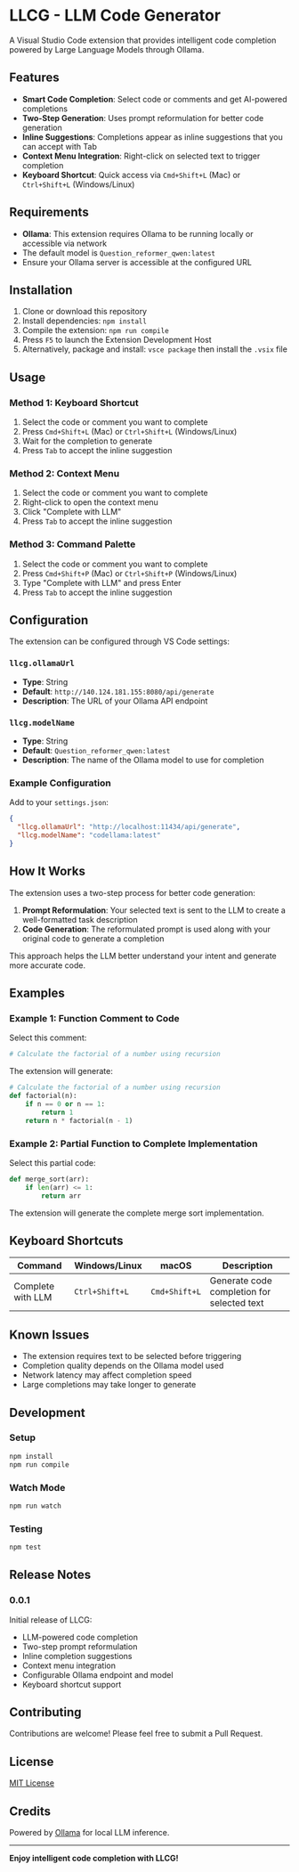# LLCG - LLM Code Generator

A Visual Studio Code extension that provides intelligent code completion powered by Large Language Models through Ollama.

## Features

- **Smart Code Completion**: Select code or comments and get AI-powered completions
- **Two-Step Generation**: Uses prompt reformulation for better code generation
- **Inline Suggestions**: Completions appear as inline suggestions that you can accept with Tab
- **Context Menu Integration**: Right-click on selected text to trigger completion
- **Keyboard Shortcut**: Quick access via `Cmd+Shift+L` (Mac) or `Ctrl+Shift+L` (Windows/Linux)

## Requirements

- **Ollama**: This extension requires Ollama to be running locally or accessible via network
- The default model is `Question_reformer_qwen:latest`
- Ensure your Ollama server is accessible at the configured URL

## Installation

1. Clone or download this repository
2. Install dependencies: `npm install`
3. Compile the extension: `npm run compile`
4. Press `F5` to launch the Extension Development Host
5. Alternatively, package and install: `vsce package` then install the `.vsix` file

## Usage

### Method 1: Keyboard Shortcut
1. Select the code or comment you want to complete
2. Press `Cmd+Shift+L` (Mac) or `Ctrl+Shift+L` (Windows/Linux)
3. Wait for the completion to generate
4. Press `Tab` to accept the inline suggestion

### Method 2: Context Menu
1. Select the code or comment you want to complete
2. Right-click to open the context menu
3. Click "Complete with LLM"
4. Press `Tab` to accept the inline suggestion

### Method 3: Command Palette
1. Select the code or comment you want to complete
2. Press `Cmd+Shift+P` (Mac) or `Ctrl+Shift+P` (Windows/Linux)
3. Type "Complete with LLM" and press Enter
4. Press `Tab` to accept the inline suggestion

## Configuration

The extension can be configured through VS Code settings:

### `llcg.ollamaUrl`
- **Type**: String
- **Default**: `http://140.124.181.155:8080/api/generate`
- **Description**: The URL of your Ollama API endpoint

### `llcg.modelName`
- **Type**: String
- **Default**: `Question_reformer_qwen:latest`
- **Description**: The name of the Ollama model to use for completion

### Example Configuration

Add to your `settings.json`:

```json
{
  "llcg.ollamaUrl": "http://localhost:11434/api/generate",
  "llcg.modelName": "codellama:latest"
}
```

## How It Works

The extension uses a two-step process for better code generation:

1. **Prompt Reformulation**: Your selected text is sent to the LLM to create a well-formatted task description
2. **Code Generation**: The reformulated prompt is used along with your original code to generate a completion

This approach helps the LLM better understand your intent and generate more accurate code.

## Examples

### Example 1: Function Comment to Code

Select this comment:
```python
# Calculate the factorial of a number using recursion
```

The extension will generate:
```python
# Calculate the factorial of a number using recursion
def factorial(n):
    if n == 0 or n == 1:
        return 1
    return n * factorial(n - 1)
```

### Example 2: Partial Function to Complete Implementation

Select this partial code:
```python
def merge_sort(arr):
    if len(arr) <= 1:
        return arr
```

The extension will generate the complete merge sort implementation.

## Keyboard Shortcuts

| Command | Windows/Linux | macOS | Description |
|---------|--------------|--------|-------------|
| Complete with LLM | `Ctrl+Shift+L` | `Cmd+Shift+L` | Generate code completion for selected text |

## Known Issues

- The extension requires text to be selected before triggering
- Completion quality depends on the Ollama model used
- Network latency may affect completion speed
- Large completions may take longer to generate

## Development

### Setup
```bash
npm install
npm run compile
```

### Watch Mode
```bash
npm run watch
```

### Testing
```bash
npm test
```

## Release Notes

### 0.0.1

Initial release of LLCG:
- LLM-powered code completion
- Two-step prompt reformulation
- Inline completion suggestions
- Context menu integration
- Configurable Ollama endpoint and model
- Keyboard shortcut support

## Contributing

Contributions are welcome! Please feel free to submit a Pull Request.

## License

[MIT License](LICENSE)

## Credits

Powered by [Ollama](https://ollama.ai/) for local LLM inference.

---

**Enjoy intelligent code completion with LLCG!**
